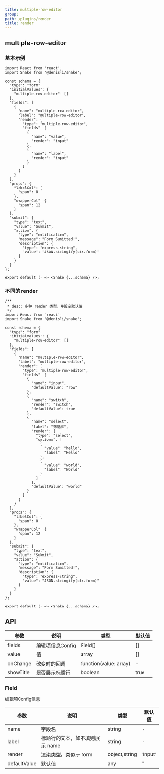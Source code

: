 ```yaml
---
title: multiple-row-editor
group:
path: /plugins/render
title: render
---
```


## multiple-row-editor

### 基本示例

```tsx
import React from 'react';
import Snake from '@denisli/snake';

const schema = {
  "type": "form",
  "initialValues": {
    "multiple-row-editor": []
  },
  "fields": [
    {
      "name": "multiple-row-editor",
      "label": "multiple-row-editor",
      "render": {
        "type": "multiple-row-editor",
        "fields": [
          {
            "name": "value",
            "render": "input"
          },
          {
            "name": "label",
            "render": "input"
          }
        ]
      }
    }
  ],
  "props": {
    "labelCol": {
      "span": 8
    },
    "wrapperCol": {
      "span": 12
    }
  },
  "submit": {
    "type": "text",
    "value": "Submit",
    "action": {
      "type": "notification",
      "message": "Form Sumitted!",
      "description": {
        "type": "express-string",
        "value": "JSON.stringify(ctx.form)"
      }
    }
  }
};

export default () => <Snake {...schema} />;
```

### 不同的 render

```tsx
/**
 * desc: 多种 render 类型，并设定默认值
 */
import React from 'react';
import Snake from '@denisli/snake';

const schema = {
  "type": "form",
  "initialValues": {
    "multiple-row-editor": []
  },
  "fields": [
    {
      "name": "multiple-row-editor",
      "label": "multiple-row-editor",
      "render": {
        "type": "multiple-row-editor",
        "fields": [
          {
            "name": "input",
            "defaultValue": "row"
          },
          {
            "name": "switch",
            "render": "switch",
            "defaultValue": true
          },
          {
            "name": "select",
            "label": "筛选框",
            "render": {
              "type": "select",
              "options": [
                {
                  "value": "hello",
                  "label": "Hello"
                },
                {
                  "value": "world",
                  "label": "World"
                }
              ]
            },
            "defaultValue": "world"
          }
        ]
      }
    }
  ],
  "props": {
    "labelCol": {
      "span": 8
    },
    "wrapperCol": {
      "span": 12
    }
  },
  "submit": {
    "type": "text",
    "value": "Submit",
    "action": {
      "type": "notification",
      "message": "Form Sumitted!",
      "description": {
        "type": "express-string",
        "value": "JSON.stringify(ctx.form)"
      }
    }
  }
};

export default () => <Snake {...schema} />;
```

## API

| 参数      | 说明           | 类型                   | 默认值 |
| --------- | -------------- | ---------------------- | ------ |
| fields    | 编辑项信息Config | Field[]                | []     |
| value     | 值             | array                  | []     |
| onChange  | 改变时的回调   | function(value: array) | -      |
| showTitle | 是否展示标题行 | boolean                | true   |

### Field

编辑项Config信息

| 参数         | 说明                            | 类型          | 默认值  |
| ------------ | ------------------------------- | ------------- | ------- |
| name         | 字段名                          | string        | -       |
| label        | 标题行的文本，如不填则展示 name | string        | -       |
| render       | 渲染类型，类似于 form           | object/string | 'input' |
| defaultValue | 默认值                          | any           | ''      |
